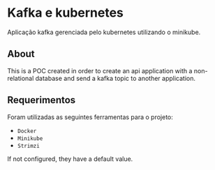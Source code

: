 # Kafka e kubernetes
Aplicação kafka gerenciada pelo kubernetes utilizando o minikube.

## About

This is a POC created in order to create an api application with a non-relational database and send a kafka topic to another application.

## Requerimentos

Foram utilizadas as seguintes ferramentas para o projeto:

* `Docker`
* `Minikube`
* `Strimzi`

If not configured, they have a default value.
